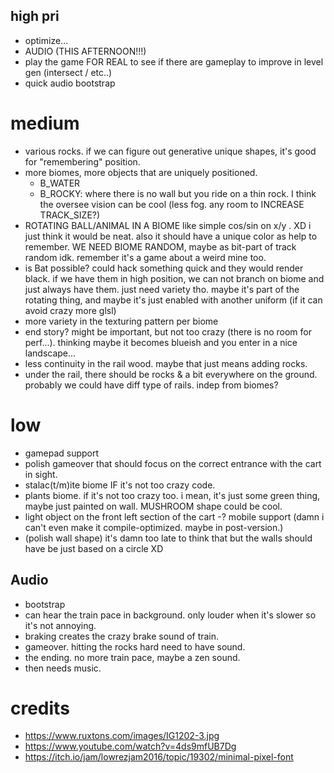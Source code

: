 ## high pri

- optimize...
- AUDIO (THIS AFTERNOON!!!)
- play the game FOR REAL to see if there are gameplay to improve in level gen (intersect / etc..)
- quick audio bootstrap

# medium

- various rocks. if we can figure out generative unique shapes, it's good for "remembering" position.
- more biomes, more objects that are uniquely positioned.
  - B_WATER
  - B_ROCKY: where there is no wall but you ride on a thin rock. I think the oversee vision can be cool (less fog. any room to INCREASE TRACK_SIZE?)
- ROTATING BALL/ANIMAL IN A BIOME like simple cos/sin on x/y . XD i just think it would be neat. also it should have a unique color as help to remember. WE NEED BIOME RANDOM, maybe as bit-part of track random idk. remember it's a game about a weird mine too.
- is Bat possible? could hack something quick and they would render black. if we have them in high position, we can not branch on biome and just always have them. just need variety tho. maybe it's part of the rotating thing, and maybe it's just enabled with another uniform (if it can avoid crazy more glsl)
- more variety in the texturing pattern per biome
- end story? might be important, but not too crazy (there is no room for perf...). thinking maybe it becomes blueish and you enter in a nice landscape...
- less continuity in the rail wood. maybe that just means adding rocks.
- under the rail, there should be rocks & a bit everywhere on the ground. probably we could have diff type of rails. indep from biomes?

# low

- gamepad support
- polish gameover that should focus on the correct entrance with the cart in sight.
- stalac(t/m)ite biome IF it's not too crazy code.
- plants biome. if it's not too crazy too. i mean, it's just some green thing, maybe just painted on wall. MUSHROOM shape could be cool.
- light object on the front left section of the cart
-? mobile support (damn i can't even make it compile-optimized. maybe in post-version.)
- (polish wall shape) it's damn too late to think that but the walls should have be just based on a circle XD


## Audio

- bootstrap
- can hear the train pace in background. only louder when it's slower so it's not annoying.
- braking creates the crazy brake sound of train.
- gameover. hitting the rocks hard need to have sound.
- the ending. no more train pace, maybe a zen sound.
- then needs music.

# credits

- https://www.ruxtons.com/images/IG1202-3.jpg
- https://www.youtube.com/watch?v=4ds9mfUB7Dg
- https://itch.io/jam/lowrezjam2016/topic/19302/minimal-pixel-font
